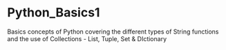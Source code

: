 # Python_Basics1
Basics concepts of Python covering the different types of String functions and the use of Collections - List, Tuple, Set &amp; DIctionary
